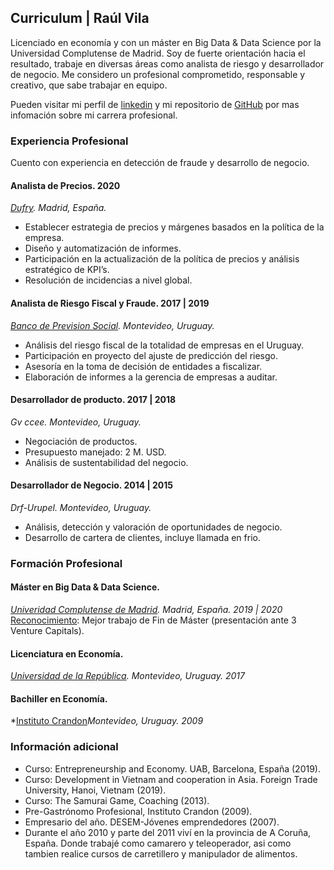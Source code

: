 ## Curriculum | Raúl Vila 

Licenciado en economía y con un máster en Big Data & Data Science por la Universidad Complutense de Madrid. Soy de fuerte orientación hacia el resultado, trabaje en diversas áreas como analista de riesgo y desarrollador de negocio. Me considero un profesional comprometido, responsable y creativo, que sabe trabajar en equipo.

Pueden visitar mi perfil de [linkedin](https://www.linkedin.com/in/raulvila1/) y mi repositorio de [GitHub](https://github.com/rairaval) por mas infomación sobre mi carrera profesional.

### Experiencia Profesional

Cuento con experiencia en detección de fraude y desarrollo de negocio. 

#### Analista de Precios. 2020 
*[Dufry](https://www.dufry.com/en). Madrid, España.*
- Establecer estrategia de precios y márgenes basados en la política de la empresa. 
- Diseño y automatización de informes.
- Participación en la actualización de la política de precios y análisis estratégico de KPI’s.
- Resolución de incidencias a nivel global. 

 
#### Analista de Riesgo Fiscal y Fraude.  2017  |  2019 
*[Banco de Prevision Social](https://www.bps.gub.uy/10429/banco-de-prevision-social.html). Montevideo, Uruguay.*
- Análisis del riesgo fiscal de la totalidad de empresas en el Uruguay.
- Participación en proyecto del ajuste de predicción del riesgo.
- Asesoría en la toma de decisión de entidades a fiscalizar.
- Elaboración de informes a la gerencia de empresas a auditar.


#### Desarrollador de producto.  2017  |  2018 
*Gv ccee. Montevideo, Uruguay.*
- Negociación de productos. 
- Presupuesto manejado: 2 M. USD.
- Análisis de sustentabilidad del negocio.
 
#### Desarrollador de Negocio.  2014  |  2015 
*Drf-Urupel. Montevideo, Uruguay.*
- Análisis, detección y valoración de oportunidades de negocio.
- Desarrollo de cartera de clientes, incluye llamada en frio.


### Formación Profesional

#### Máster en Big Data & Data Science.     
*[Univeridad Complutense de Madrid](https://www.nticmaster.es/). Madrid, España. 2019 | 2020*
[Reconocimiento](https://www.masterdatascienceucm.com/concurso-de-becas/): Mejor trabajo de Fin de Máster (presentación ante 3 Venture Capitals). 

#### Licenciatura en Economía. 
*[Universidad de la República](http://fcea.edu.uy/). Montevideo, Uruguay. 2017*

#### Bachiller en Economía.
*[Instituto Crandon](https://www.crandon.edu.uy/)*Montevideo, Uruguay. 2009*

### Información adicional 
- Curso: Entrepreneurship and Economy. UAB, Barcelona, España (2019).
- Curso: Development in Vietnam and cooperation in Asia. Foreign Trade University, Hanoi, Vietnam (2019).
- Curso: The Samurai Game, Coaching (2013). 
- Pre-Gastrónomo Profesional, Instituto Crandon (2009).
- Empresario del año. DESEM-Jóvenes emprendedores (2007).
- Durante el año 2010 y parte del 2011 viví en la provincia de A Coruña, España. Donde trabajé como camarero y teleoperador, asi como tambien realice cursos de carretillero y manipulador de alimentos. 


